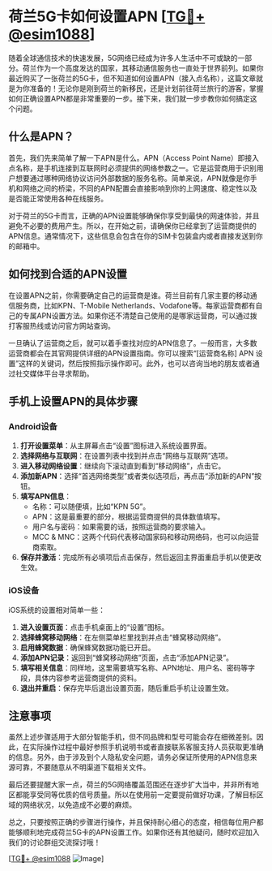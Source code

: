 # 荷兰5G卡如何设置APN [[TG💪+ @esim1088](https://t.me/s/esim1088)]

随着全球通信技术的快速发展，5G网络已经成为许多人生活中不可或缺的一部分。荷兰作为一个高度发达的国家，其移动通信服务也一直处于世界前列。如果你最近购买了一张荷兰的5G卡，但不知道如何设置APN（接入点名称），这篇文章就是为你准备的！无论你是刚到荷兰的新移民，还是计划前往荷兰旅行的游客，掌握如何正确设置APN都是非常重要的一步。接下来，我们就一步步教你如何搞定这个问题。

## 什么是APN？

首先，我们先来简单了解一下APN是什么。APN（Access Point Name）即接入点名称，是手机连接到互联网时必须提供的网络参数之一。它是运营商用于识别用户想要通过哪种网络协议访问外部数据的服务名称。简单来说，APN就像是你手机和网络之间的桥梁，不同的APN配置会直接影响到你的上网速度、稳定性以及是否能正常使用各种在线服务。

对于荷兰的5G卡而言，正确的APN设置能够确保你享受到最快的网速体验，并且避免不必要的费用产生。所以，在开始之前，请确保你已经拿到了运营商提供的APN信息。通常情况下，这些信息会包含在你的SIM卡包装盒内或者直接发送到你的邮箱中。

## 如何找到合适的APN设置

在设置APN之前，你需要确定自己的运营商是谁。荷兰目前有几家主要的移动通信服务商，比如KPN、T-Mobile Netherlands、Vodafone等。每家运营商都有自己的专属APN设置方法。如果你还不清楚自己使用的是哪家运营商，可以通过拨打客服热线或访问官方网站查询。

一旦确认了运营商之后，就可以着手查找对应的APN信息了。一般而言，大多数运营商都会在其官网提供详细的APN设置指南。你可以搜索“[运营商名称] APN 设置”这样的关键词，然后按照指示操作即可。此外，也可以咨询当地的朋友或者通过社交媒体平台寻求帮助。

## 手机上设置APN的具体步骤

### Android设备

1. **打开设置菜单**：从主屏幕点击“设置”图标进入系统设置界面。
2. **选择网络与互联网**：在设置列表中找到并点击“网络与互联网”选项。
3. **进入移动网络设置**：继续向下滚动直到看到“移动网络”，点击它。
4. **添加新APN**：选择“首选网络类型”或者类似选项后，再点击“添加新的APN”按钮。
5. **填写APN信息**：
   - 名称：可以随便填，比如“KPN 5G”。
   - APN：这是最重要的部分，根据运营商提供的具体数值填写。
   - 用户名与密码：如果需要的话，按照运营商的要求输入。
   - MCC & MNC：这两个代码代表移动国家码和移动网络码，也可以向运营商索取。
6. **保存并激活**：完成所有必填项后点击保存，然后返回主界面重启手机以使更改生效。

### iOS设备

iOS系统的设置相对简单一些：

1. **进入设置页面**：点击手机桌面上的“设置”图标。
2. **选择蜂窝移动网络**：在左侧菜单栏里找到并点击“蜂窝移动网络”。
3. **启用蜂窝数据**：确保蜂窝数据功能已开启。
4. **添加APN记录**：返回到“蜂窝移动网络”页面，点击“添加APN记录”。
5. **填写相关信息**：同样地，这里需要填写名称、APN地址、用户名、密码等字段，具体内容参考运营商提供的资料。
6. **退出并重启**：保存完毕后退出设置页面，随后重启手机让设置生效。

## 注意事项

虽然上述步骤适用于大部分智能手机，但不同品牌和型号可能会存在细微差别。因此，在实际操作过程中最好参照手机说明书或者直接联系客服支持人员获取更准确的信息。另外，由于涉及到个人隐私安全问题，请务必保证所使用的APN信息来源可靠，不要随意从不明渠道下载相关文件。

最后还要提醒大家一点，荷兰的5G网络覆盖范围还在逐步扩大当中，并非所有地区都能享受同等优质的信号质量。所以在使用前一定要提前做好功课，了解目标区域的网络状况，以免造成不必要的麻烦。

总之，只要按照正确的步骤进行操作，并且保持耐心细心的态度，相信每位用户都能够顺利地完成荷兰5G卡的APN设置工作。如果你还有其他疑问，随时欢迎加入我们的讨论群组交流探讨哦！

[[TG💪+ @esim1088](https://t.me/s/esim1088) ![Image](https://i.postimg.cc/4NQfJmqS/Snipaste-2025-05-13-00-14-12.png)]